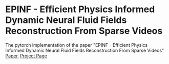 # EPINF - Efficient Physics Informed Dynamic Neural Fluid Fields Reconstruction From Sparse Videos
The pytorch implementation of the paper "EPINF - Efficient Physics Informed Dynamic Neural Fluid Fields Reconstruction From Sparse Videos"
[Paper]("i.xayah.me/publications/EPINF/static/pdfs/EPINF.pdf"), [Project Page]("i.xayah.me/publications/EPINF/")
